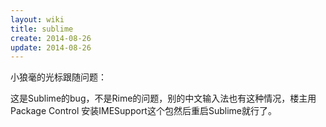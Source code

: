 ```yaml
---
layout: wiki
title: sublime
create: 2014-08-26
update: 2014-08-26
---
```


小狼毫的光标跟随问题：

这是Sublime的bug，不是Rime的问题，别的中文输入法也有这种情况，楼主用Package Control 安装IMESupport这个包然后重启Sublime就行了。

